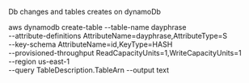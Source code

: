 Db changes and tables creates on dynamoDb

aws dynamodb create-table --table-name dayphrase \
  --attribute-definitions AttributeName=dayphrase,AttributeType=S \
  --key-schema AttributeName=id,KeyType=HASH \
  --provisioned-throughput ReadCapacityUnits=1,WriteCapacityUnits=1 \
  --region us-east-1 \
  --query TableDescription.TableArn --output text